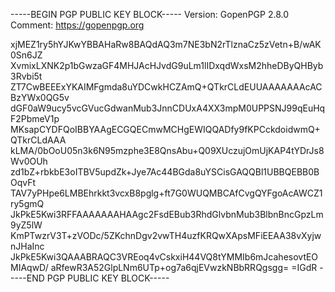 -----BEGIN PGP PUBLIC KEY BLOCK-----
Version: GopenPGP 2.8.0
Comment: https://gopenpgp.org

xjMEZ1ry5hYJKwYBBAHaRw8BAQdAQ3m7NE3bN2rTlznaCz5zVetn+B/wAK0Sn6JZ
XvmixLXNK2p1bGwzaGF4MHJAcHJvdG9uLm1lIDxqdWxsM2hheDByQHByb3Rvbi5t
ZT7CwBEEExYKAIMFgmda8uYDCwkHCZAmQ+QTkrCLdEUUAAAAAAAcACBzYWx0QG5v
dGF0aW9ucy5vcGVucGdwanMub3JnnCDUxA4XX3mpM0UPPSNJ99qEuHqF2PbmeV1p
MKsapCYDFQoIBBYAAgECGQECmwMCHgEWIQQADfy9fKPCckdoidwmQ+QTkrCLdAAA
kLMA/0bOoU05n3k6N95mzphe3E8QnsAbu+Q09XUczujOmUjKAP4tYDrJs8Wv0OUh
zd1bZ+rbkbE3oITBV5updZk+Jye7Ac44BGda8uYSCisGAQQBl1UBBQEBB0BOqvFt
TAV7yPHpe6LMBEhrkkt3vcxB8pglg+ft7G0WUQMBCAfCvgQYFgoAcAWCZ1ry5gmQ
JkPkE5Kwi3RFFAAAAAAAHAAgc2FsdEBub3RhdGlvbnMub3BlbnBncGpzLm9yZ5lW
KmPTwzrV3T+zVODc/5ZKchnDgv2vwTH4uzfKRQwXApsMFiEEAA38vXyjwnJHaInc
JkPkE5Kwi3QAAABRAQC3VREoq4vCskxiH44VQ8tYMMIb6mJcahesovtEOMIAqwD/
aRfewR3A52GlpLNm6UTp+og7a6qjEVwzkNBbRRQgsgg=
=IGdR
-----END PGP PUBLIC KEY BLOCK-----
            
